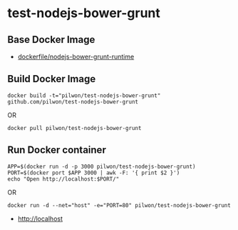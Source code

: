 # test-nodejs-bower-grunt


## Base Docker Image

* [dockerfile/nodejs-bower-grunt-runtime](http://dockerfile.github.io/#/nodejs-bower-grunt-runtime)


## Build Docker Image

    docker build -t="pilwon/test-nodejs-bower-grunt" github.com/pilwon/test-nodejs-bower-grunt

OR

    docker pull pilwon/test-nodejs-bower-grunt


## Run Docker container

    APP=$(docker run -d -p 3000 pilwon/test-nodejs-bower-grunt)
    PORT=$(docker port $APP 3000 | awk -F: '{ print $2 }')
    echo "Open http://localhost:$PORT/"

OR

    docker run -d --net="host" -e="PORT=80" pilwon/test-nodejs-bower-grunt

* [http://localhost](http://localhost)
